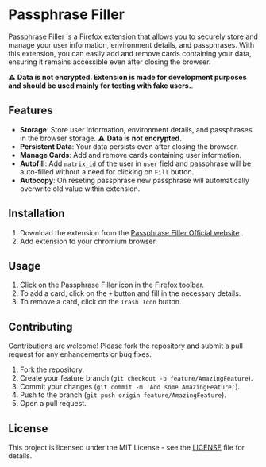 # Passphrase Filler

Passphrase Filler is a Firefox extension that allows you to securely store and manage your user information, environment details, and passphrases.
With this extension, you can easily add and remove cards containing your data, ensuring it remains accessible even after closing the browser.

⚠️ **Data is not encrypted. Extension is made for development purposes and should be used mainly for testing with
fake users.**.

## Features

- **Storage**: Store user information, environment details, and passphrases in the browser storage.
  ⚠️ **Data is not encrypted.**
- **Persistent Data**: Your data persists even after closing the browser.
- **Manage Cards**: Add and remove cards containing user information.
- **Autofill**: Add `matrix_id` of the user in `user` field and passphrase will be auto-filled without
  a need for clicking on `Fill` button.
- **Autocopy**: On reseting passphrase new passphrase will automatically overwrite old value within extension.

## Installation

1. Download the extension from the [Passphrase Filler Official website](https://passphrasefiller.mgruszecki.com/) .
2. Add extension to your chromium browser.

## Usage

1. Click on the Passphrase Filler icon in the Firefox toolbar.
2. To add a card, click on the `+` button and fill in the necessary details.
3. To remove a card, click on the `Trash Icon` button.

## Contributing

Contributions are welcome! Please fork the repository and submit a pull request for any enhancements or bug fixes.

1. Fork the repository.
2. Create your feature branch (`git checkout -b feature/AmazingFeature`).
3. Commit your changes (`git commit -m 'Add some AmazingFeature'`).
4. Push to the branch (`git push origin feature/AmazingFeature`).
5. Open a pull request.

## License

This project is licensed under the MIT License - see the [LICENSE](LICENSE) file for details.
